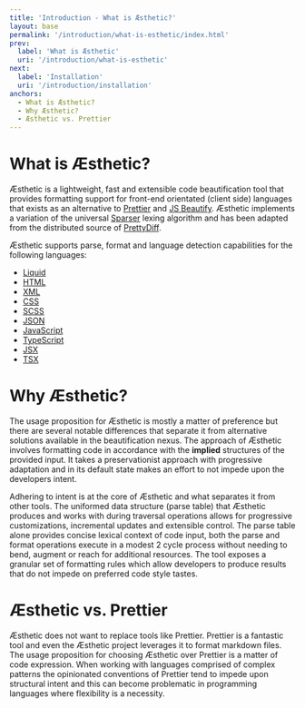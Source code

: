 ```yaml
---
title: 'Introduction - What is Æsthetic?'
layout: base
permalink: '/introduction/what-is-esthetic/index.html'
prev:
  label: 'What is Æsthetic'
  uri: '/introduction/what-is-esthetic'
next:
  label: 'Installation'
  uri: '/introduction/installation'
anchors:
  - What is Æsthetic?
  - Why Æsthetic?
  - Æsthetic vs. Prettier
---
```


# What is Æsthetic?

Æsthetic is a lightweight, fast and extensible code beautification tool that provides formatting support for front-end orientated (client side) languages that exists as an alternative to [Prettier](https://prettier.io/) and [JS Beautify](https://beautifier.io/). Æsthetic implements a variation of the universal [Sparser](https://sparser.io/docs-html/tech-documentation.xhtml#universal-parse-model) lexing algorithm and has been adapted from the distributed source of [PrettyDiff](https://github.com/prettydiff/prettydiff/blob/master/options.md).

Æsthetic supports parse, format and language detection capabilities for the following languages:

- [Liquid](https://shopify.github.io/liquid/)
- [HTML](https://en.wikipedia.org/wiki/HTML)
- [XML](https://developer.mozilla.org/en-US/docs/Web/XML/XML_introduction)
- [CSS](https://en.wikipedia.org/wiki/CSS)
- [SCSS](https://sass-lang.com)
- [JSON](https://en.wikipedia.org/wiki/JSON)
- [JavaScript](https://developer.mozilla.org/en-US/docs/Web/JavaScript/Language_overview)
- [TypeScript](https://www.typescriptlang.org/)
- [JSX](https://facebook.github.io/jsx/)
- [TSX](https://www.typescriptlang.org/docs/handbook/jsx.html)

# Why Æsthetic?

The usage proposition for Æsthetic is mostly a matter of preference but there are several notable differences that separate it from alternative solutions available in the beautification nexus. The approach of Æsthetic involves formatting code in accordance with the **implied** structures of the provided input. It takes a preservationist approach with progressive adaptation and in its default state makes an effort to not impede upon the developers intent.

Adhering to intent is at the core of Æsthetic and what separates it from other tools. The uniformed data structure (parse table) that Æsthetic produces and works with during traversal operations allows for progressive customizations, incremental updates and extensible control. The parse table alone provides concise lexical context of code input, both the parse and format operations execute in a modest 2 cycle process without needing to bend, augment or reach for additional resources. The tool exposes a granular set of formatting rules which allow developers to produce results that do not impede on preferred code style tastes.

# Æsthetic vs. Prettier

Æsthetic does not want to replace tools like Prettier. Prettier is a fantastic tool and even the Æsthetic project leverages it to format markdown files. The usage proposition for choosing Æsthetic over Prettier is a matter of code expression. When working with languages comprised of complex patterns the opinionated conventions of Prettier tend to impede upon structural intent and this can become problematic in programming languages where flexibility is a necessity.
